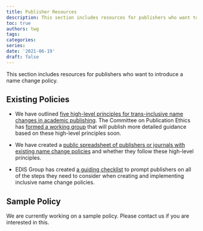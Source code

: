 ```yaml
---
title: Publisher Resources
description: This section includes resources for publishers who want to introduce a name change policy.
toc: true
authors: twg
tags:
categories:
series:
date: '2021-06-19'
draft: false
---
```

This section includes resources for publishers who want to introduce a name change policy.

<!--more-->

## Existing Policies

- We have outlined [five high-level principles for trans-inclusive name changes in academic publishing](/principles/). The Committee on Publication Ethics has [formed a working group](https://publicationethics.org/news/update-cope-guidance-regarding-author-name-changes) that will publish more detailed guidance based on these high-level principles soon.

- We have created a [public spreadsheet of publishers or journals with existing name change policies](https://emckclac-my.sharepoint.com/:x:/g/personal/k2032402_kcl_ac_uk/EVsKedB_EEhMireN1G8OB8IBnhb9q5v8nUigm5FG9N1Ffg) and whether they follow these high-level principles.

- EDIS Group has created [a guiding checklist](https://edisgroup.org/wp-content/uploads/2021/01/Inclusive-name-change-guidance-v4.pdf) to prompt publishers on all of the steps they need to consider when creating and implementing inclusive name change policies.

## Sample Policy

We are currently working on a sample policy. Please contact us if you are interested in this.
